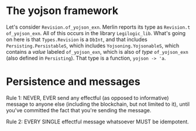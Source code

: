 # The yojson framework

Let's consider `Revision.of_yojson_exn`. Merlin reports its type as `Revision.t
of_yojson_exn`. All of this occurs in the library `Legilogic_lib`. What's going
on here is that `Types.Revision` is a `DbInt`, and that includes
`Persisting.PersistableS`, which includes `Yojsoning.YojsonableS`, which
contains a *value* labeled `of_yojson_exn`, which is also of *type*
`of_yojson_exn` (also defined in `Persisting`). That type is a function, `yojson
-> 'a`.

# Persistence and messages

Rule 1: NEVER, EVER send any effectful (as opposed to informative) message to anyone else (including the blockchain, but not limited to it), until you've committed the fact that you're sending the message.

Rule 2: EVERY SINGLE effectful message whatsoever MUST be idempotent.
